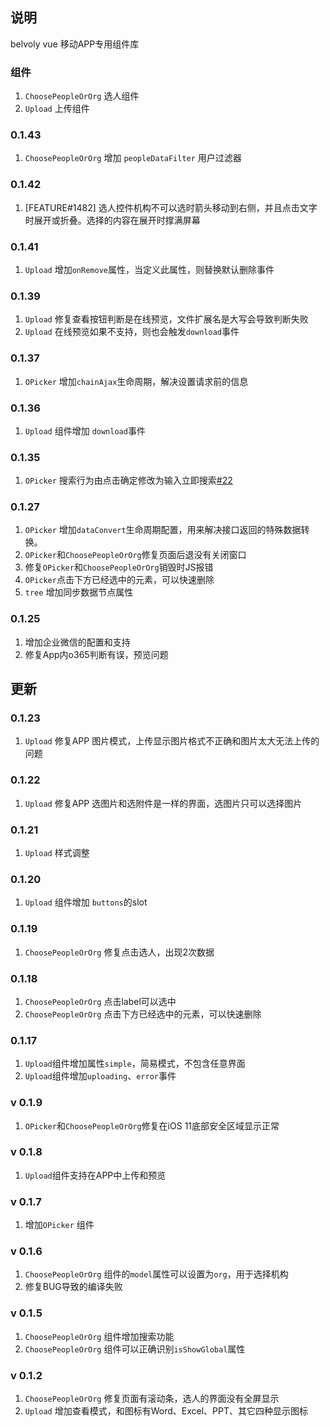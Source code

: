## 说明
belvoly vue 移动APP专用组件库

### 组件
1. `ChoosePeopleOrOrg` 选人组件
2. `Upload` 上传组件

### 0.1.43
1. `ChoosePeopleOrOrg` 增加 `peopleDataFilter` 用户过滤器

### 0.1.42
1. [FEATURE#1482] 选人控件机构不可以选时箭头移动到右侧，并且点击文字时展开或折叠。选择的内容在展开时撑满屏幕
### 0.1.41
1. `Upload` 增加`onRemove`属性，当定义此属性，则替换默认删除事件
### 0.1.39
1. `Upload` 修复查看按钮判断是在线预览，文件扩展名是大写会导致判断失败
2. `Upload` 在线预览如果不支持，则也会触发`download`事件

### 0.1.37
1. `OPicker` 增加`chainAjax`生命周期，解决设置请求前的信息
### 0.1.36
1.  `Upload` 组件增加 `download`事件
### 0.1.35
1. `OPicker` 搜索行为由点击确定修改为输入立即搜索[#22](https://github.com/xakoy/belvoly-vue-aioa/issues/22)
### 0.1.27
1.  `OPicker` 增加`dataConvert`生命周期配置，用来解决接口返回的特殊数据转换。
2.  `OPicker`和`ChoosePeopleOrOrg`修复页面后退没有关闭窗口
3. 修复`OPicker`和`ChoosePeopleOrOrg`销毁时JS报错
4. `OPicker`点击下方已经选中的元素，可以快速删除
5. `tree` 增加同步数据节点属性

### 0.1.25
1. 增加企业微信的配置和支持
2. 修复App内o365判断有误，预览问题

## 更新
### 0.1.23
1. `Upload` 修复APP 图片模式，上传显示图片格式不正确和图片太大无法上传的问题

### 0.1.22
1. `Upload` 修复APP 选图片和选附件是一样的界面，选图片只可以选择图片
### 0.1.21
1. `Upload` 样式调整

### 0.1.20
1. `Upload` 组件增加 `buttons`的slot

### 0.1.19
1. `ChoosePeopleOrOrg` 修复点击选人，出现2次数据

### 0.1.18
1. `ChoosePeopleOrOrg` 点击label可以选中
2. `ChoosePeopleOrOrg` 点击下方已经选中的元素，可以快速删除

### 0.1.17
1. `Upload`组件增加属性`simple`，简易模式，不包含任意界面
2. `Upload`组件增加`uploading`、`error`事件

### v 0.1.9
1. `OPicker`和`ChoosePeopleOrOrg`修复在iOS 11底部安全区域显示正常

### v 0.1.8
1. `Upload`组件支持在APP中上传和预览

### v 0.1.7
1. 增加`OPicker` 组件

### v 0.1.6
1. `ChoosePeopleOrOrg` 组件的`model`属性可以设置为`org`，用于选择机构
2. 修复BUG导致的编译失败

### v 0.1.5
1. `ChoosePeopleOrOrg` 组件增加搜索功能
2. `ChoosePeopleOrOrg` 组件可以正确识别`isShowGlobal`属性

### v 0.1.2
1. `ChoosePeopleOrOrg` 修复页面有滚动条，选人的界面没有全屏显示 
2. `Upload` 增加查看模式，和图标有Word、Excel、PPT、其它四种显示图标